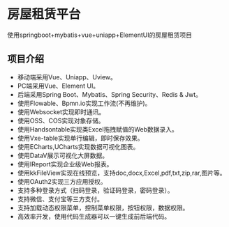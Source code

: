 # 房屋租赁平台
使用springboot+mybatis+vue+uniapp+ElementUI的房屋租赁项目
## 项目介绍
- 移动端采用Vue、Uniapp、Uview。
- PC端采用Vue、Element UI。
- 后端采用Spring Boot、Mybatis、Spring Security、Redis & Jwt。
- 使用Flowable、Bpmn.io实现工作流(不再维护)。
- 使用Websocket实现即时通讯。
- 使用OSS、COS实现对象存储。
- 使用Handsontable实现类Excel拖拽赋值的Web数据录入。
- 使用Vxe-table实现单行编辑，即时保存效果。
- 使用ECharts,UCharts实现数据可视化图表。
- 使用DataV展示可视化大屏数据。
- 使用IReport实现企业级Web报表。
- 使用kkFileView实现在线预览，支持doc,docx,Excel,pdf,txt,zip,rar,图片等。
- 使用OAuth2实现三方应用授权。
- 支持多种登录方式（扫码登录，验证码登录，密码登录）。
- 支持微信、支付宝等三方支付。
- 支持加载动态权限菜单，控制菜单权限，按钮权限，数据权限。
- 高效率开发，使用代码生成器可以一键生成前后端代码。
